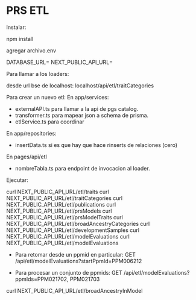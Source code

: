 # PRS ETL

Instalar:

npm install

agregar archivo.env

DATABASE_URL=
NEXT_PUBLIC_API_URL=

Para llamar a los loaders:

desde url bse de localhost:
localhost/api/etl/traitCategories



Para crear un nuevo etl:
En app/services:
- externalAPI.ts para llamar a la api de pgs catalog.
- transformer.ts para mapear json a schema de prisma.
- etlService.ts para coordinar 

En app/repositories: 
- insertData.ts si es que hay que hace rinserts de relaciones (cero)

En pages/api/etl
- nombreTabla.ts para endpoint de invocacion al loader.


Ejecutar:

curl NEXT_PUBLIC_API_URL/etl/traits
curl NEXT_PUBLIC_API_URL/etl/traitCategories
curl NEXT_PUBLIC_API_URL/etl/publications
curl NEXT_PUBLIC_API_URL/etl/prsModels
curl NEXT_PUBLIC_API_URL/etl/prsModelTraits
curl NEXT_PUBLIC_API_URL/etl/broadAncestryCategories
curl NEXT_PUBLIC_API_URL/etl/developmentSamples
curl NEXT_PUBLIC_API_URL/etl/modelEvaluations
curl NEXT_PUBLIC_API_URL/etl/modelEvaluations

- Para retomar desde un ppmid en particular:
GET /api/etl/modelEvaluations?startPpmId=PPM006212

- Para procesar un conjunto de ppmids:
GET /api/etl/modelEvaluations?ppmIds=PPM021702, PPM021703

curl NEXT_PUBLIC_API_URL/etl/broadAncestryInModel
